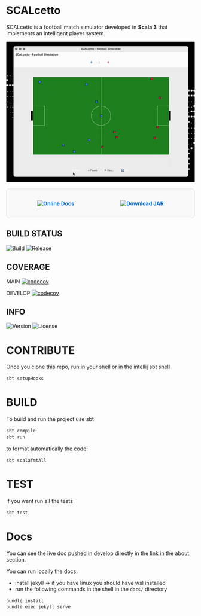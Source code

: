 # SCALcetto
SCALcetto is a football match simulator developed in **Scala 3** that implements an intelligent player system.

![Video Demo](assets/Simulation2.gif)
<br/>

<div style="display: flex; justify-content: space-around; align-items: center; padding: 20px; border: 1px solid #ddd; border-radius: 8px; background-color: #f9f9f9;">

  <a href="https://tommasobrini.github.io/PPS-24-SCALcetto/" target="_blank" style="text-decoration: none; color: #0366d6; font-weight: bold;">
    <div style="text-align: center; padding: 10px;">
      <img src="https://img.shields.io/badge/Docs-Online-blue?style=for-the-badge" alt="Online Docs">
    </div>
  </a>

  <a href="https://github.com/TommasoBrini/PPS-24-SCALcetto/releases/download/v3.2.0/SCALcetto.jar" download style="text-decoration: none; color: #0366d6; font-weight: bold;">
    <div style="text-align: center; padding: 10px;">
      <img src="https://img.shields.io/badge/Download-JAR-green?style=for-the-badge" alt="Download JAR">
    </div>
  </a>

</div>

## BUILD STATUS
![Build](https://github.com/TommasoBrini/PPS-24-SCALcetto/actions/workflows/Test_Scala.yml/badge.svg)
![Release](https://github.com/TommasoBrini/PPS-24-SCALcetto/actions/workflows/Release.yml/badge.svg)

## COVERAGE
MAIN [![codecov](https://codecov.io/gh/TommasoBrini/PPS-24-SCALcetto/branch/main/graph/badge.svg?token=8MS683R0Q7)](https://codecov.io/gh/TommasoBrini/PPS-24-SCALcetto)

DEVELOP [![codecov](https://codecov.io/gh/TommasoBrini/PPS-24-SCALcetto/branch/develop/graph/badge.svg?token=8MS683R0Q7)](https://codecov.io/gh/TommasoBrini/PPS-24-SCALcetto)

## INFO
![Version](https://img.shields.io/github/v/release/TommasoBrini/PPS-24-SCALcetto?include_prereleases)
![License](https://img.shields.io/github/license/TommasoBrini/PPS-24-SCALcetto)

# CONTRIBUTE
Once you clone this repo, run in your shell or in the intellij sbt shell
``` bash
sbt setupHooks
```
# BUILD
To build and run the project use sbt
``` bash
sbt compile
sbt run
```
to format automatically the code:
``` bash
sbt scalafmtAll
```
# TEST
if you want run all the tests
``` bash
sbt test
```

# Docs
You can see the live doc pushed in develop directly in the link in the about section. 

You can run locally the docs:
- install jekyll => if you have linux you should have wsl installed
- run the following commands in the shell in the `docs/` directory
``` bash
bundle install
bundle exec jekyll serve
```